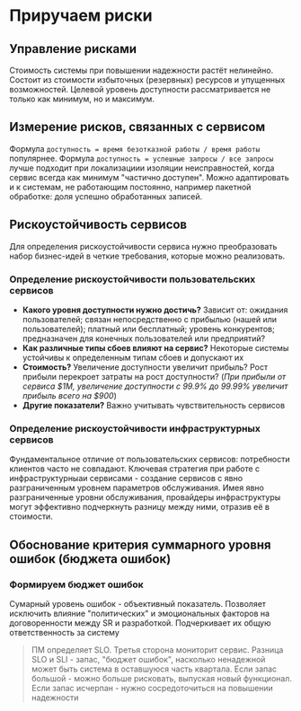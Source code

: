 # Приручаем риски
## Управление рисками
Стоимость системы при повышении надежности растёт нелинейно. Состоит из стоимости избыточных (резервных) ресурсов и упущенных возможностей.
Целевой уровень доступности рассматривается не только как минимум, но и максимум.

## Измерение рисков, связанных с сервисом
Формула `доступность = время безотказной работы / время работы` популярнее.  Формула `доступность = успешные запросы / все запросы` лучше подходит при локализациии изоляции неисправностей, когда сервис всегда как минимум "частично доступен". Можно адаптировать и к системам, не работающим постоянно, например пакетной обработке: доля успешно обработанных записей.

## Рискоустойчивость сервисов
Для определения рискоустойчивости сервиса нужно преобразовать набор бизнес-идей в четкие требования, которые можно реализовать.
### Определение рискоустойчивости пользовательских сервисов
- **Какого уровня доступности нужно достичь?** Зависит от: ожидания пользователей; связан непосредственно с прибылью (нашей или пользователей); платный или бесплатный; уровень конкурентов; предназначен для конечных пользователей или предприятий?
- **Как различные типы сбоев влияют на сервис?** Некоторые системы устойчивы к определенным типам сбоев и допускают их
- **Стоимость?** Увеличение доступности увеличит прибыль? Рост прибыли перекроет затраты на рост доступности? (_При прибыли от сервиса $1M, увеличение доступности с 99.9% до 99.99% увеличит прибыль всего на $900_) 
- **Другие показатели?** Важно учитывать чувствительность сервисов
### Определение рискоустойчивости инфраструктурных сервисов
Фундаментальное отличие от пользовательских сервисов: потребности клиентов часто не совпадают. Ключевая стратегия при работе с инфраструктурныаи сервисами - создание сервисов с явно разграниченным уровнем параметров обслуживания.
Имея явно разграниченные уровни обслуживания, провайдеры инфраструктуры могут эффективно подчеркнуть разницу между ними, отразив её в стоимости.

## Обоснование критерия суммарного уровня ошибок (бюджета ошибок)
### Формируем бюджет ошибок
Сумарный уровень ошибок - объективный показатель. Позволяет исключить влияние "политических" и эмоциональных факторов на договоренности между SR и разработкой. Подчеркивает их общую ответственность за систему
> ПМ определяет SLO. Третья сторона мониторит сервис. Разница SLO и SLI - запас, "бюджет ошибок", насколько ненадежной может быть система в оставшуюся часть квартала. Если запас большой - можно больше рисковать, выпуская новый функционал. Если запас исчерпан - нужно сосредоточиться на повышении надежности

